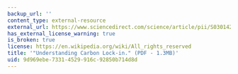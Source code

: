 ```yaml
---
backup_url: ''
content_type: external-resource
external_url: https://www.sciencedirect.com/science/article/pii/S0301421500000707
has_external_license_warning: true
is_broken: true
license: https://en.wikipedia.org/wiki/All_rights_reserved
title: '"Understanding Carbon Lock-in." (PDF - 1.3MB)'
uid: 9d969ebe-7331-4529-916c-92850b714d8d
---
```


